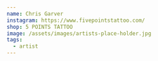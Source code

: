 ```yaml
---
name: Chris Garver
instagram: https://www.fivepointstattoo.com/
shop: 5 POINTS TATTOO
image: /assets/images/artists-place-holder.jpg
tags:
  - artist
---
```

